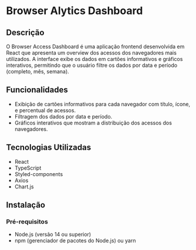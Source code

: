 # Browser Alytics Dashboard

## Descrição
O Browser Access Dashboard é uma aplicação frontend desenvolvida em React que apresenta um overview dos acessos dos navegadores mais utilizados. A interface exibe os dados em cartões informativos e gráficos interativos, permitindo que o usuário filtre os dados por data e período (completo, mês, semana).

## Funcionalidades
- Exibição de cartões informativos para cada navegador com título, ícone, e percentual de acessos.
- Filtragem dos dados por data e período.
- Gráficos interativos que mostram a distribuição dos acessos dos navegadores.

## Tecnologias Utilizadas
- React
- TypeScript
- Styled-components
- Axios
- Chart.js

## Instalação

### Pré-requisitos
- Node.js (versão 14 ou superior)
- npm (gerenciador de pacotes do Node.js) ou yarn